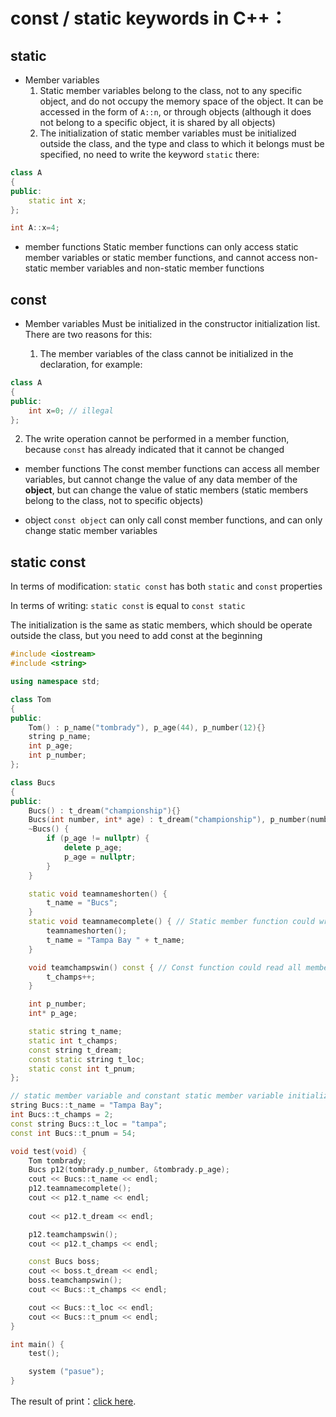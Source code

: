 # const / static keywords in C++：

## static

* Member variables
  1. Static member variables belong to the class, not to any specific object, and do not occupy the memory space of the object. It can be accessed in the form of `A::n`, or through objects (although it does not belong to a specific object, it is shared by all objects)
  2. The initialization of static member variables must be initialized outside the class, and the type and class to which it belongs must be specified, no need to write the keyword `static` there:

```c++
class A
{
public:
    static int x;
};

int A::x=4;
```

* member functions
  Static member functions can only access static member variables or static member functions, and cannot access non-static member variables and non-static member functions

## const

* Member variables
  Must be initialized in the constructor initialization list. There are two reasons for this:
  
  1. The member variables of the class cannot be initialized in the declaration, for example:

```c++
class A
{
public:
    int x=0; // illegal
};
```

  2. The write operation cannot be performed in a member function, because `const` has already indicated that it cannot be changed

* member functions
   The const member functions can access all member variables, but cannot change the value of any data member of the **object**, but can change the value of static members (static members belong to the class, not to specific objects)

* object
   `const object` can only call const member functions, and can only change static member variables


## static const

In terms of modification: `static const` has both `static` and `const` properties

In terms of writing: `static const` is equal to `const static`

The initialization is the same as static members, which should be operate outside the class, but you need to add const at the beginning

```c++
#include <iostream>
#include <string>

using namespace std;

class Tom
{
public:
    Tom() : p_name("tombrady"), p_age(44), p_number(12){}
    string p_name;
    int p_age;
    int p_number;
};

class Bucs
{
public:
    Bucs() : t_dream("championship"){}
    Bucs(int number, int* age) : t_dream("championship"), p_number(number), p_age(age) {}
    ~Bucs() {
        if (p_age != nullptr) {
            delete p_age;
            p_age = nullptr;
        }
    }

    static void teamnameshorten() {
        t_name = "Bucs";
    }
    static void teamnamecomplete() { // Static member function could write on Static member variable or Static member function
        teamnameshorten();
        t_name = "Tampa Bay " + t_name;
    }

    void teamchampswin() const { // Const function could read all member variable but only could write on Static member variable. If place "const" in front of void, constant object couldn't use it.
        t_champs++;
    }

    int p_number;
    int* p_age;

    static string t_name;
    static int t_champs;
    const string t_dream;
    const static string t_loc;
    static const int t_pnum;
};

// static member variable and constant static member variable initialization
string Bucs::t_name = "Tampa Bay";
int Bucs::t_champs = 2;
const string Bucs::t_loc = "tampa";
const int Bucs::t_pnum = 54;

void test(void) {
    Tom tombrady;
    Bucs p12(tombrady.p_number, &tombrady.p_age);
    cout << Bucs::t_name << endl;
    p12.teamnamecomplete();
    cout << p12.t_name << endl;
    
    cout << p12.t_dream << endl;

    p12.teamchampswin();
    cout << p12.t_champs << endl;

    const Bucs boss;
    cout << boss.t_dream << endl;
    boss.teamchampswin();
    cout << Bucs::t_champs << endl;

    cout << Bucs::t_loc << endl;
    cout << Bucs::t_pnum << endl;
}

int main() {
    test();

    system ("pasue");
}
```

The result of print：[click here](https://godbolt.org/z/5Wb17rzGY).